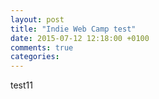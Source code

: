```yaml
---
layout: post
title: "Indie Web Camp test"
date: 2015-07-12 12:18:00 +0100
comments: true
categories:	
---
```

test11
